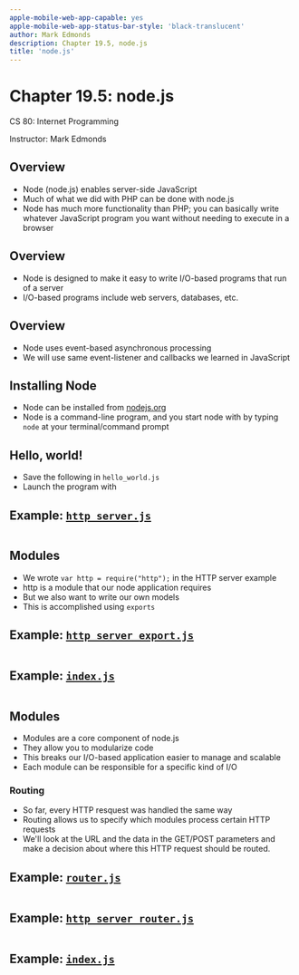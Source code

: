 ```yaml
---
apple-mobile-web-app-capable: yes
apple-mobile-web-app-status-bar-style: 'black-translucent'
author: Mark Edmonds
description: Chapter 19.5, node.js
title: 'node.js'
---
```


# Chapter 19.5: node.js

CS 80: Internet Programming

Instructor: Mark Edmonds

## Overview

- Node (node.js) enables server-side JavaScript
- Much of what we did with PHP can be done with node.js
- Node has much more functionality than PHP; you can basically write whatever JavaScript program you want without needing to execute in a browser

## Overview

- Node is designed to make it easy to write I/O-based programs that run of a server
- I/O-based programs include web servers, databases, etc.

## Overview

- Node uses event-based asynchronous processing
- We will use same event-listener and callbacks we learned in JavaScript

## Installing Node

- Node can be installed from [nodejs.org](https://nodejs.org/en/)
- Node is a command-line program, and you start node with by typing `node` at your terminal/command prompt

## Hello, world!

- Save the following in `hello_world.js`
- Launch the program with

## Example: [`http_server.js`](../examples/ch19.5_node/http_server.js)

```{include=../examples/ch19.5_node/http_server.js}
```

## Modules

- We wrote `var http = require("http");` in the HTTP server example
- http is a module that our node application requires
- But we also want to write our own models
- This is accomplished using `exports`

## Example: [`http_server_export.js`](../examples/ch19.5_node/http_server_export.js)

```{include=../examples/ch19.5_node/http_server_export.js}
```

## Example: [`index.js`](../examples/ch19.5_node/index.js)

```{include=../examples/ch19.5_node/index.js}
```

## Modules

- Modules are a core component of node.js
- They allow you to modularize code
- This breaks our I/O-based application easier to manage and scalable
- Each module can be responsible for a specific kind of I/O

### Routing

- So far, every HTTP resquest was handled the same way
- Routing allows us to specify which modules process certain HTTP requests
- We\'ll look at the URL and the data in the GET/POST parameters and make a decision about where this HTTP request should be routed.

## Example: [`router.js`](../examples/ch19.5_node/router.js)

```{include=../examples/ch19.5_node/router.js}
```

## Example: [`http_server_router.js`](../examples/ch19.5_node/http_server_router.js)

```{include=../examples/ch19.5_node/http_server_router.js}
```

## Example: [`index.js`](../examples/ch19.5_node/index_router.js)

```{include=../examples/ch19.5_node/index_router.js}
```